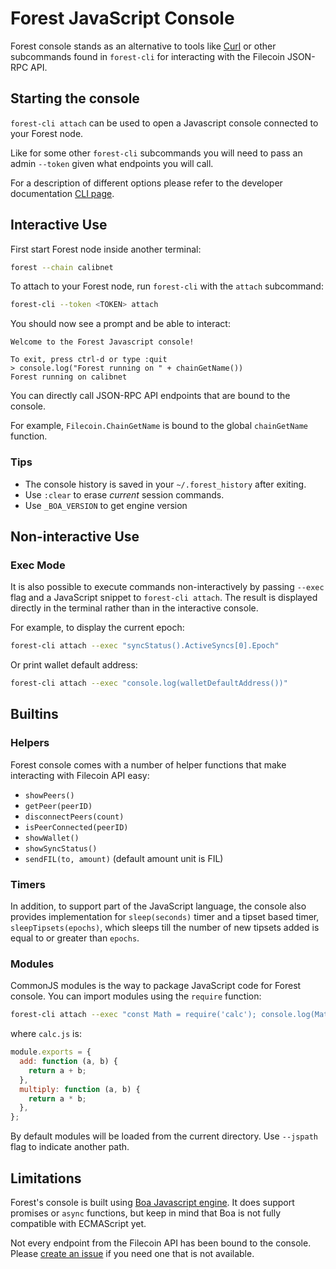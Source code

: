 # Forest JavaScript Console

Forest console stands as an alternative to tools like
[Curl](https://github.com/curl/curl) or other subcommands found in `forest-cli`
for interacting with the Filecoin JSON-RPC API.

## Starting the console

`forest-cli attach` can be used to open a Javascript console connected to your
Forest node.

Like for some other `forest-cli` subcommands you will need to pass an admin
`--token` given what endpoints you will call.

For a description of different options please refer to the developer
documentation
[CLI page](https://github.com/ChainSafe/forest/blob/main/documentation/developer_documentation/CLI.md#cli).

## Interactive Use

First start Forest node inside another terminal:

```bash
forest --chain calibnet
```

To attach to your Forest node, run `forest-cli` with the `attach` subcommand:

```bash
forest-cli --token <TOKEN> attach
```

You should now see a prompt and be able to interact:

```
Welcome to the Forest Javascript console!

To exit, press ctrl-d or type :quit
> console.log("Forest running on " + chainGetName())
Forest running on calibnet
```

You can directly call JSON-RPC API endpoints that are bound to the console.

For example, `Filecoin.ChainGetName` is bound to the global `chainGetName`
function.

### Tips

- The console history is saved in your `~/.forest_history` after exiting.
- Use `:clear` to erase _current_ session commands.
- Use `_BOA_VERSION` to get engine version

## Non-interactive Use

### Exec Mode

It is also possible to execute commands non-interactively by passing `--exec`
flag and a JavaScript snippet to `forest-cli attach`. The result is displayed
directly in the terminal rather than in the interactive console.

For example, to display the current epoch:

```bash
forest-cli attach --exec "syncStatus().ActiveSyncs[0].Epoch"
```

Or print wallet default address:

```bash
forest-cli attach --exec "console.log(walletDefaultAddress())"
```

## Builtins

### Helpers

Forest console comes with a number of helper functions that make interacting
with Filecoin API easy:

- `showPeers()`
- `getPeer(peerID)`
- `disconnectPeers(count)`
- `isPeerConnected(peerID)`
- `showWallet()`
- `showSyncStatus()`
- `sendFIL(to, amount)` (default amount unit is FIL)

### Timers

In addition, to support part of the JavaScript language, the console also
provides implementation for `sleep(seconds)` timer and a tipset based timer,
`sleepTipsets(epochs)`, which sleeps till the number of new tipsets added is
equal to or greater than `epochs`.

### Modules

CommonJS modules is the way to package JavaScript code for Forest console. You
can import modules using the `require` function:

```bash
forest-cli attach --exec "const Math = require('calc'); console.log(Math.add(39,3))"
```

where `calc.js` is:

```javascript
module.exports = {
  add: function (a, b) {
    return a + b;
  },
  multiply: function (a, b) {
    return a * b;
  },
};
```

By default modules will be loaded from the current directory. Use `--jspath`
flag to indicate another path.

## Limitations

Forest's console is built using
[Boa Javascript engine](https://github.com/boa-dev/boa). It does support
promises or `async` functions, but keep in mind that Boa is not fully compatible
with ECMAScript yet.

Not every endpoint from the Filecoin API has been bound to the console. Please
[create an issue](https://github.com/ChainSafe/forest/issues) if you need one
that is not available.
